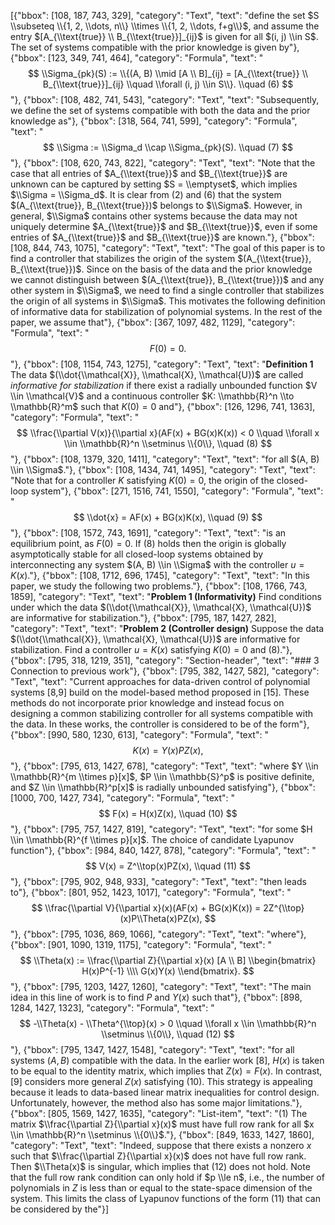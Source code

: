 [{"bbox": [108, 187, 743, 329], "category": "Text", "text": "define the set $S \\subseteq \\{1, 2, \\dots, n\\} \\times \\{1, 2, \\dots, f+g\\}$, and assume the entry $[A_{\\text{true}} \\ B_{\\text{true}}]_{ij}$ is given for all $(i, j) \\in S$. The set of systems compatible with the prior knowledge is given by"}, {"bbox": [123, 349, 741, 464], "category": "Formula", "text": "$$ \\Sigma_{pk}(S) := \\{(A, B) \\mid [A \\ B]_{ij} = [A_{\\text{true}} \\ B_{\\text{true}}]_{ij} \\quad \\forall (i, j) \\in S\\}. \\quad (6) $$"}, {"bbox": [108, 482, 741, 543], "category": "Text", "text": "Subsequently, we define the set of systems compatible with both the data and the prior knowledge as"}, {"bbox": [318, 564, 741, 599], "category": "Formula", "text": "$$ \\Sigma := \\Sigma_d \\cap \\Sigma_{pk}(S). \\quad (7) $$"}, {"bbox": [108, 620, 743, 822], "category": "Text", "text": "Note that the case that all entries of $A_{\\text{true}}$ and $B_{\\text{true}}$ are unknown can be captured by setting $S = \\emptyset$, which implies $\\Sigma = \\Sigma_d$. It is clear from (2) and (6) that the system $(A_{\\text{true}}, B_{\\text{true}})$ belongs to $\\Sigma$. However, in general, $\\Sigma$ contains other systems because the data may not uniquely determine $A_{\\text{true}}$ and $B_{\\text{true}}$, even if some entries of $A_{\\text{true}}$ and $B_{\\text{true}}$ are known."}, {"bbox": [108, 844, 743, 1075], "category": "Text", "text": "The goal of this paper is to find a controller that stabilizes the origin of the system $(A_{\\text{true}}, B_{\\text{true}})$. Since on the basis of the data and the prior knowledge we cannot distinguish between $(A_{\\text{true}}, B_{\\text{true}})$ and any other system in $\\Sigma$, we need to find a single controller that stabilizes the origin of all systems in $\\Sigma$. This motivates the following definition of informative data for stabilization of polynomial systems. In the rest of the paper, we assume that"}, {"bbox": [367, 1097, 482, 1129], "category": "Formula", "text": "$$ F(0) = 0. $$"}, {"bbox": [108, 1154, 743, 1275], "category": "Text", "text": "**Definition 1** The data $(\\dot{\\mathcal{X}}, \\mathcal{X}, \\mathcal{U})$ are called *informative for stabilization* if there exist a radially unbounded function $V \\in \\mathcal{V}$ and a continuous controller $K: \\mathbb{R}^n \\to \\mathbb{R}^m$ such that $K(0) = 0$ and"}, {"bbox": [126, 1296, 741, 1363], "category": "Formula", "text": "$$ \\frac{\\partial V(x)}{\\partial x}(AF(x) + BG(x)K(x)) < 0 \\quad \\forall x \\in \\mathbb{R}^n \\setminus \\{0\\}, \\quad (8) $$"}, {"bbox": [108, 1379, 320, 1411], "category": "Text", "text": "for all $(A, B) \\in \\Sigma$."}, {"bbox": [108, 1434, 741, 1495], "category": "Text", "text": "Note that for a controller $K$ satisfying $K(0) = 0$, the origin of the closed-loop system"}, {"bbox": [271, 1516, 741, 1550], "category": "Formula", "text": "$$ \\dot{x} = AF(x) + BG(x)K(x), \\quad (9) $$"}, {"bbox": [108, 1572, 743, 1691], "category": "Text", "text": "is an equilibrium point, as $F(0) = 0$. If (8) holds then the origin is globally asymptotically stable for all closed-loop systems obtained by interconnecting any system $(A, B) \\in \\Sigma$ with the controller $u = K(x)$."}, {"bbox": [108, 1712, 696, 1745], "category": "Text", "text": "In this paper, we study the following two problems."}, {"bbox": [108, 1766, 743, 1859], "category": "Text", "text": "**Problem 1 (Informativity)** Find conditions under which the data $(\\dot{\\mathcal{X}}, \\mathcal{X}, \\mathcal{U})$ are informative for stabilization."}, {"bbox": [795, 187, 1427, 282], "category": "Text", "text": "**Problem 2 (Controller design)** Suppose the data $(\\dot{\\mathcal{X}}, \\mathcal{X}, \\mathcal{U})$ are informative for stabilization. Find a controller $u = K(x)$ satisfying $K(0) = 0$ and (8)."}, {"bbox": [795, 318, 1219, 351], "category": "Section-header", "text": "### 3 Connection to previous work"}, {"bbox": [795, 382, 1427, 582], "category": "Text", "text": "Current approaches for data-driven control of polynomial systems [8,9] build on the model-based method proposed in [15]. These methods do not incorporate prior knowledge and instead focus on designing a common stabilizing controller for all systems compatible with the data. In these works, the controller is considered to be of the form"}, {"bbox": [990, 580, 1230, 613], "category": "Formula", "text": "$$ K(x) = Y(x)PZ(x), $$"}, {"bbox": [795, 613, 1427, 678], "category": "Text", "text": "where $Y \\in \\mathbb{R}^{m \\times p}[x]$, $P \\in \\mathbb{S}^p$ is positive definite, and $Z \\in \\mathbb{R}^p[x]$ is radially unbounded satisfying"}, {"bbox": [1000, 700, 1427, 734], "category": "Formula", "text": "$$ F(x) = H(x)Z(x), \\quad (10) $$"}, {"bbox": [795, 757, 1427, 819], "category": "Text", "text": "for some $H \\in \\mathbb{R}^{f \\times p}[x]$. The choice of candidate Lyapunov function"}, {"bbox": [984, 840, 1427, 878], "category": "Formula", "text": "$$ V(x) = Z^\\top(x)PZ(x), \\quad (11) $$"}, {"bbox": [795, 902, 948, 933], "category": "Text", "text": "then leads to"}, {"bbox": [801, 952, 1423, 1017], "category": "Formula", "text": "$$ \\frac{\\partial V}{\\partial x}(x)(AF(x) + BG(x)K(x)) = 2Z^{\\top}(x)P\\Theta(x)PZ(x), $$"}, {"bbox": [795, 1036, 869, 1066], "category": "Text", "text": "where"}, {"bbox": [901, 1090, 1319, 1175], "category": "Formula", "text": "$$ \\Theta(x) := \\frac{\\partial Z}{\\partial x}(x) [A \\ B] \\begin{bmatrix} H(x)P^{-1} \\\\ G(x)Y(x) \\end{bmatrix}. $$"}, {"bbox": [795, 1203, 1427, 1260], "category": "Text", "text": "The main idea in this line of work is to find $P$ and $Y(x)$ such that"}, {"bbox": [898, 1284, 1427, 1323], "category": "Formula", "text": "$$ -\\Theta(x) - \\Theta^{\\top}(x) > 0 \\quad \\forall x \\in \\mathbb{R}^n \\setminus \\{0\\}, \\quad (12) $$"}, {"bbox": [795, 1347, 1427, 1548], "category": "Text", "text": "for all systems $(A, B)$ compatible with the data. In the earlier work [8], $H(x)$ is taken to be equal to the identity matrix, which implies that $Z(x) = F(x)$. In contrast, [9] considers more general $Z(x)$ satisfying (10). This strategy is appealing because it leads to data-based linear matrix inequalities for control design. Unfortunately, however, the method also has some major limitations."}, {"bbox": [805, 1569, 1427, 1635], "category": "List-item", "text": "(1) The matrix $\\frac{\\partial Z}{\\partial x}(x)$ must have full row rank for all $x \\in \\mathbb{R}^n \\setminus \\{0\\}$."}, {"bbox": [849, 1633, 1427, 1860], "category": "Text", "text": "Indeed, suppose that there exists a nonzero $x$ such that $\\frac{\\partial Z}{\\partial x}(x)$ does not have full row rank. Then $\\Theta(x)$ is singular, which implies that (12) does not hold. Note that the full row rank condition can only hold if $p \\le n$, i.e., the number of polynomials in $Z$ is less than or equal to the state-space dimension of the system. This limits the class of Lyapunov functions of the form (11) that can be considered by the"}]